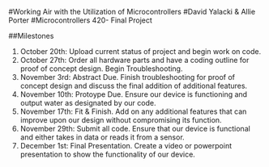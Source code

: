 #Working Air with the Utilization of Microcontrollers
#David Yalacki & Allie Porter
#Microcontrollers 420- Final Project

##Milestones

1. October 20th: Upload current status of project and begin work on code.
2. October 27th: Order all hardware parts and have a coding outline for proof of concept design. Begin Troubleshooting.
3. November 3rd: Abstract Due. Finish troubleshooting for proof of concept design and discuss the final addition of additional features.
4. November 10th: Protoype Due. Ensure our device is functioning and output water as designated by our code.
5. November 17th: Fit & Finish. Add on any additional features that can improve upon our design without compromising its function.
6. November 29th: Submit all code. Ensure that our device is functional and either takes in data or reads it from a sensor.
7. December 1st: Final Presentation. Create a video or powerpoint presentation to show the functionality of our device.

